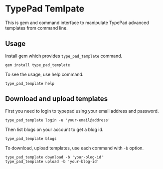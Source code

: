 TypePad Temlpate
================

This is gem and command interface to manipulate TypePad advanced templates from command line.

Usage
-----

Install gem which provides ``type_pad_template`` command.

    gem install type_pad_template

To see the usage, use help command.

    type_pad_template help

Download and upload templates
-----------------------------

First you need to login to typepad using your email address and password.

    type_pad_template login -u 'your-email@address'

Then list blogs on your account to get a blog id.

    type_pad_template blogs

To download, upload templates, use each command with ``-b`` option.

    type_pad_template download -b 'your-blog-id'
    type_pad_template upload -b 'your-blog-id'
